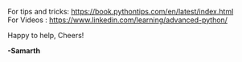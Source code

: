 For tips and tricks:  https://book.pythontips.com/en/latest/index.html <br/>
For Videos : https://www.linkedin.com/learning/advanced-python/

<p>Happy to help, Cheers!</p>

<b>-Samarth</b>